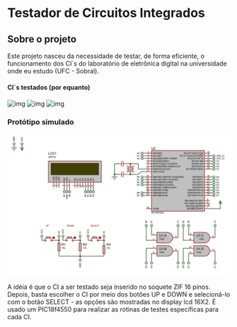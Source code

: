 # Testador de Circuitos Integrados 

## Sobre o projeto
Este projeto nasceu da necessidade de testar, de forma eficiente, o funcionamento dos CI´s do laboratório de eletrônica digital na universidade onde eu estudo (UFC - Sobral).

<!-- <div style ="display: inline_block">
    <img align="center" alt="img" src="https://img.shields.io/badge/C-00599C?style=for-the-badge&logo=c&logoColor=white"/>
    <img align="center" alt="img" src="https://img.shields.io/badge/Visual_Studio_Code-0078D4?style=for-the-badge&logo=visual%20studio%20code&logoColor=white"/>
</div> -->

#### CI´s testados (por equanto)
<div style ="display: inline_block">
    <img align="center" alt="img" src="https://badgen.net/badge/CI/7408/:color?color=blue "/>
    <img align="center" alt="img" src="https://badgen.net/badge/CI/7432/:color?color=blue "/>
    <img align="center" alt="img" src="https://badgen.net/badge/CI/7404/:color?color=blue "/> 
</div>

### Protótipo simulado
<img src="https://github.com/JonasFortes12/Testador_de_Circuitos_Integrados/blob/master/Assets/pCI7408.jpg" width="700px" alt="img prototipo"/>

A idéia é que o CI a ser testado seja inserido no soquete ZIF 16 pinos. Depois, basta escolher o CI por meio dos botões UP e DOWN e selecioná-lo com o botão SELECT - as opções são mostradas no display lcd 16X2. É usado um PIC18f4550 para realizar as rotinas de testes específicas para cada CI.
